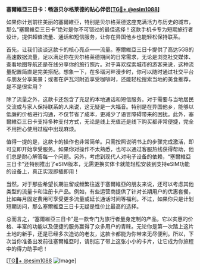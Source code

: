 **塞爾維亞三日卡：畅游贝尔格莱德的贴心伴侣[[TG💪+ @esim1088](https://t.me/s/esim1088)]**

如果你计划前往美丽的塞爾維亞，特别是贝尔格莱德这座充满活力与历史的城市，那么“塞爾維亞三日卡”绝对是你不可错过的最佳选择！这款手机卡专为短期旅行者设计，提供超值流量、通话和短信服务，让你在异国他乡也能轻松保持联系。

首先，让我们谈谈这款卡的核心亮点——流量。塞爾維亞三日卡提供了高达5GB的高速数据流量，足以满足你在贝尔格莱德期间的日常需求，无论是浏览社交媒体、查看地图导航还是在线分享你的旅行照片。对于喜欢探索城市的游客来说，这种流量配置简直是完美搭配。想象一下，在多瑙河畔漫步时，你可以随时通过社交平台与朋友分享美景；或者在萨瓦河附近享受咖啡时，还能轻松搜索当地的美食推荐，是不是很实用？

除了流量之外，这款卡还包含了充足的本地通话和短信服务。对于需要与当地居民交流或与家人保持联系的人来说，这无疑是一大福音。特别是在异国他乡，能够以低廉的价格进行沟通，不仅节省了成本，更减少了语言障碍带来的困扰。此外，塞爾維亞三日卡支持多种支付方式，无论是线上充值还是线下购买都非常便捷，完全不用担心使用过程中出现麻烦。

值得一提的是，这款卡的操作也非常简单。只需按照说明书上的步骤完成激活，即可立即开始享受服务。如果你对操作不太熟悉，也可以通过客服热线获得帮助，他们总是耐心解答每一个问题。另外，考虑到现代人对电子设备的依赖，“塞爾維亞三日卡”还特别推出了eSIM版本，无需更换实体卡就能轻松安装到支持eSIM功能的设备上，真正实现即插即用！

当然，对于那些希望长期驻留或频繁往返于塞爾維亞的朋友来说，还可以考虑其他类型的流量卡和注册卡产品。例如，有些运营商提供了针对长期用户的优惠套餐，比如每月固定费用可享受更多流量或延长通话时间等福利。不过，如果你只是计划短期访问，那么塞爾維亞三日卡无疑是性价比最高的选择。

总而言之，“塞爾維亞三日卡”是一款专门为旅行者量身定制的产品，它以实惠的价格、丰富的功能以及便捷的服务赢得了众多用户的青睐。无论你是第一次踏上这片土地的新手，还是已经多次造访的老友，这款卡都能为你带来无尽便利。所以，下次当你准备出发前往塞爾維亞时，请别忘了带上这张小小的卡片，让它成为你旅程中的得力助手吧！

[[TG💪+ @esim1088](https://t.me/s/esim1088) ![Image](https://i.postimg.cc/4NQfJmqS/Snipaste-2025-05-13-00-14-12.png)]